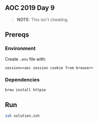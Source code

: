 ## AOC 2019 Day 9

> **NOTE**: This isn't cheating.

## Prereqs

### Environment
Create `.env` file with:

```
session=<aoc session cookie from browser>
```

### Dependencies

```bash
brew install httpie
```

## Run

```bash
zsh solution.zsh
```
